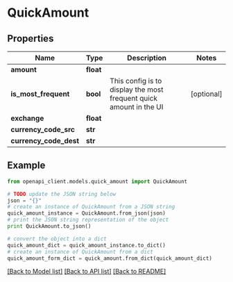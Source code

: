 # QuickAmount


## Properties
Name | Type | Description | Notes
------------ | ------------- | ------------- | -------------
**amount** | **float** |  | 
**is_most_frequent** | **bool** | This config is to display the most frequent quick amount in the UI | [optional] 
**exchange** | **float** |  | 
**currency_code_src** | **str** |  | 
**currency_code_dest** | **str** |  | 

## Example

```python
from openapi_client.models.quick_amount import QuickAmount

# TODO update the JSON string below
json = "{}"
# create an instance of QuickAmount from a JSON string
quick_amount_instance = QuickAmount.from_json(json)
# print the JSON string representation of the object
print QuickAmount.to_json()

# convert the object into a dict
quick_amount_dict = quick_amount_instance.to_dict()
# create an instance of QuickAmount from a dict
quick_amount_form_dict = quick_amount.from_dict(quick_amount_dict)
```
[[Back to Model list]](../README.md#documentation-for-models) [[Back to API list]](../README.md#documentation-for-api-endpoints) [[Back to README]](../README.md)


